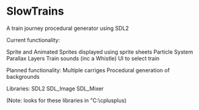 # SlowTrains
 A train journey procedural generator using SDL2

Current functionality:

Sprite and Animated Sprites displayed using sprite sheets
Particle System
Parallax Layers
Train sounds (inc a Whistle)
UI to select train

Planned functionality:
Multiple carriges
Procedural generation of backgrounds

Libraries:
SDL2
SDL_Image
SDL_Mixer

(Note: looks for these libraries in "C:\cplusplus)
